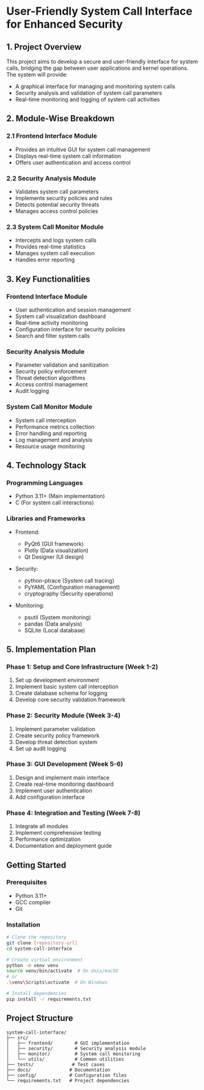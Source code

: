# User-Friendly System Call Interface for Enhanced Security

## 1. Project Overview
This project aims to develop a secure and user-friendly interface for system calls, bridging the gap between user applications and kernel operations. The system will provide:
- A graphical interface for managing and monitoring system calls
- Security analysis and validation of system call parameters
- Real-time monitoring and logging of system call activities

## 2. Module-Wise Breakdown

### 2.1 Frontend Interface Module
- Provides an intuitive GUI for system call management
- Displays real-time system call information
- Offers user authentication and access control

### 2.2 Security Analysis Module
- Validates system call parameters
- Implements security policies and rules
- Detects potential security threats
- Manages access control policies

### 2.3 System Call Monitor Module
- Intercepts and logs system calls
- Provides real-time statistics
- Manages system call execution
- Handles error reporting

## 3. Key Functionalities

### Frontend Interface Module
- User authentication and session management
- System call visualization dashboard
- Real-time activity monitoring
- Configuration interface for security policies
- Search and filter system calls

### Security Analysis Module
- Parameter validation and sanitization
- Security policy enforcement
- Threat detection algorithms
- Access control management
- Audit logging

### System Call Monitor Module
- System call interception
- Performance metrics collection
- Error handling and reporting
- Log management and analysis
- Resource usage monitoring

## 4. Technology Stack

### Programming Languages
- Python 3.11+ (Main implementation)
- C (For system call interactions)

### Libraries and Frameworks
- Frontend:
  - PyQt6 (GUI framework)
  - Plotly (Data visualization)
  - Qt Designer (UI design)

- Security:
  - python-ptrace (System call tracing)
  - PyYAML (Configuration management)
  - cryptography (Security operations)

- Monitoring:
  - psutil (System monitoring)
  - pandas (Data analysis)
  - SQLite (Local database)

## 5. Implementation Plan

### Phase 1: Setup and Core Infrastructure (Week 1-2)
1. Set up development environment
2. Implement basic system call interception
3. Create database schema for logging
4. Develop core security validation framework

### Phase 2: Security Module (Week 3-4)
1. Implement parameter validation
2. Create security policy framework
3. Develop threat detection system
4. Set up audit logging

### Phase 3: GUI Development (Week 5-6)
1. Design and implement main interface
2. Create real-time monitoring dashboard
3. Implement user authentication
4. Add configuration interface

### Phase 4: Integration and Testing (Week 7-8)
1. Integrate all modules
2. Implement comprehensive testing
3. Performance optimization
4. Documentation and deployment guide

## Getting Started

### Prerequisites
- Python 3.11+
- GCC compiler
- Git

### Installation
```bash
# Clone the repository
git clone [repository-url]
cd system-call-interface

# Create virtual environment
python -m venv venv
source venv/bin/activate  # On Unix/macOS
# or
.\venv\Scripts\activate  # On Windows

# Install dependencies
pip install -r requirements.txt
```

## Project Structure
```
system-call-interface/
├── src/
│   ├── frontend/        # GUI implementation
│   ├── security/        # Security analysis module
│   ├── monitor/         # System call monitoring
│   └── utils/           # Common utilities
├── tests/              # Test cases
├── docs/              # Documentation
├── config/            # Configuration files
└── requirements.txt   # Project dependencies
```
